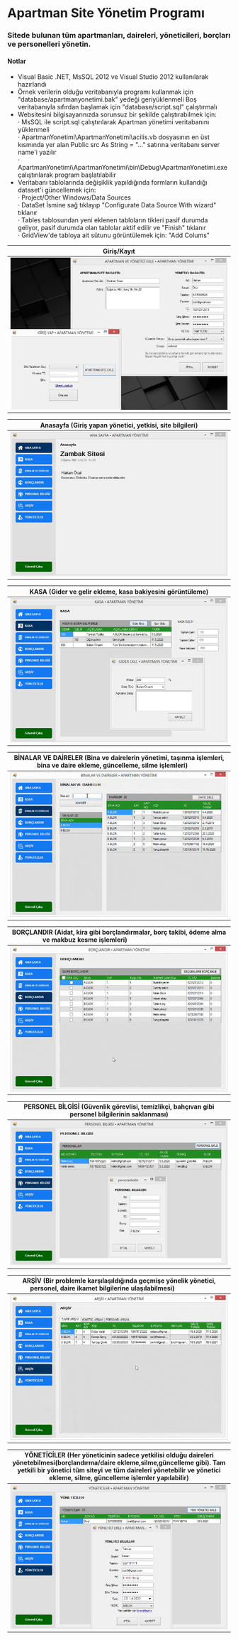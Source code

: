 # Apartman Site Yönetim Programı
### Sitede bulunan tüm apartmanları, daireleri, yöneticileri, borçları ve personelleri yönetin.
#### Notlar
- Visual Basic .NET, MsSQL 2012 ve Visual Studio 2012 kullanılarak hazırlandı
- Örnek verilerin olduğu veritabanıyla programı kullanmak için "database/apartmanyonetimi.bak" yedeği geriyüklenmeli
Boş veritabanıyla sıfırdan başlamak için "database/script.sql" çalıştırmalı
- Websitesini bilgisayarınızda sorunsuz bir şekilde çalıştırabilmek için:\
· MsSQL ile script.sql çalıştırılarak Apartman yönetimi veritabanını yüklenmeli\
· ApartmanYonetimi\ApartmanYonetimi\acilis.vb dosyasının en üst kısmında yer alan Public src As String = "..." satırına veritabanı server name'i yazılır\
· ApartmanYonetimi\ApartmanYonetimi\bin\Debug\ApartmanYonetimi.exe çalıştırılarak program başlatılabilir
- Veritabanı tablolarında değişiklik yapıldığında formların kullandığı dataset'i güncellemek için:\
· Project/Other Windows/Data Sources \
· DataSet İsmine sağ tıklayıp "Configurate Data Source With wizard" tıklanır	\
· Tables tablosundan yeni eklenen tabloların tikleri pasif durumda geliyor, pasif durumda olan tablolar aktif edilir ve "Finish" tıklanır\
· GridView'de tabloya ait sütunu görüntülemek için: "Add Colums"



| Giriş/Kayıt      | 
| :-------------: |
| <img src="/images/1giris.jpg">      | 

|  Anasayfa (Giriş yapan yönetici, yetkisi, site bilgileri)             |   
|:-------------:|
| <img src="/images/2anasayfa.jpg">      |
 

| KASA (Gider ve gelir ekleme, kasa bakiyesini görüntüleme)     |  
| :-------------: |
| <img src="/images/3kasa.jpg">     |

|  BİNALAR VE DAİRELER (Bina ve dairelerin yönetimi, taşınma işlemleri, bina ve daire  ekleme, güncelleme, silme işlemleri) &nbsp; &nbsp; &nbsp; &nbsp;         |   
|:-------------:|
|<img src="/images/4binalar-ve-daireler.gif">      |


| BORÇLANDIR (Aidat, kira gibi borçlandırmalar, borç takibi, ödeme alma ve makbuz kesme işlemleri)  &nbsp; &nbsp; &nbsp; &nbsp; &nbsp; &nbsp; &nbsp; &nbsp;&nbsp; &nbsp; &nbsp; &nbsp; &nbsp; &nbsp; &nbsp; &nbsp;  &nbsp; &nbsp; &nbsp; &nbsp; &nbsp;    |  
| :-------------: |
|<img src="/images/5borclandir.gif">     |

|  PERSONEL BİLGİSİ (Güvenlik görevlisi, temizlikçi, bahçıvan gibi personel bilgilerinin saklanması)             |   
|:-------------:|
| <img src="/images/6personel.jpg">      |



| ARŞİV (Bir problemle karşılaşıldığında geçmişe yönelik yönetici, personel, daire ikamet bilgilerine ulaşılabilmesi) &nbsp; &nbsp; &nbsp; &nbsp; &nbsp; &nbsp; &nbsp; &nbsp;&nbsp; &nbsp;&nbsp;    | 
| :-------------: |
|<img src="/images/7arsiv.gif">      |


|  YÖNETİCİLER (Her yöneticinin sadece yetkilisi olduğu daireleri yönetebilmesi(borçlandırma/daire ekleme,silme,güncelleme gibi). Tam yetkili bir yönetici tüm siteyi ve tüm daireleri yönetebilir ve yönetici ekleme, silme, güncelleme işlemler yapılabilir)             |   
|:-------------:|
| <img src="/images/8yonetici.jpg">     |








